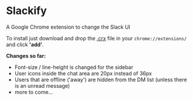 Slackify
========

A Google Chrome extension to change the Slack UI


To install just download and drop the [.crx](https://github.com/mathijsblokland/slackify-ui-fixes/raw/master/extension/Slackify.crx) file in your `chrome://extensions/` and click **'add'**.

**Changes so far:**
- Font-size / line-height is changed for the sidebar
- User icons inside the chat area are 20px instead of 36px
- Users that are offline ('away') are hidden from the DM list (unless there is an unread message)
- more to come...
